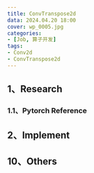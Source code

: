 ```yaml
---
title: ConvTranspose2d
data: 2024.04.20 18:00
cover: wp_0005.jpg
categories:
- [Job, 算子开发]
tags:
- Conv2d
- ConvTranspose2d
---
```


## 1、Research
### 1.1、Pytorch Reference


## 2、Implement


## 10、Others

